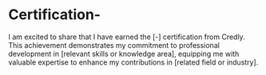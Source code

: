 # Certification-
I am excited to share that I have earned the [-] certification from Credly. This achievement demonstrates my commitment to professional development in [relevant skills or knowledge area], equipping me with valuable expertise to enhance my contributions in [related field or industry].
